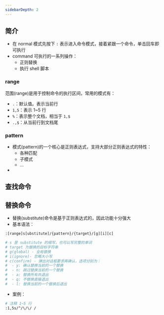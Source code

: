 ```yaml
---
sidebarDepth: 2
---
```


## 简介

+ 在 normal 模式先按下 `:` 表示进入命令模式，接着紧跟一个命令，单击回车即可执行
+ command 可执行的一系列操作：
  + 正则替换
  + 执行 shell 脚本


### range

范围(range)是用于控制命令的执行区间，常用的模式有：
+ `.`：默认值。表示当前行
+ `1,5`：表示 1~5 行 
+ `%`：表示整个文档，相当于 `1,$`
+ `.,$`：从当前行到文档尾


### pattern

+ 模式(pattern)的一个核心是正则表达式，支持大部分正则表达式的特性：
  + 各种匹配
  + 子模式
  + ...
+ 




## 查找命令




## 替换命令

+ 替换(substitute)命令是基于正则表达式的，因此功能十分强大
+ 基本语法：
```sh
:[range]s[ubstitute]/{pattern}/{target}/[g][i][c]

# s 是 substitute 的缩写，也可以写完整的单词
# target 为替换的目标字符串
# g(global) - 全局替换
# i(ignore)- 忽略大小写
# c(confirm) - 弹出对话框要求再确认，选项分别为：
#  - y: 确认替换当前的一个替换
#  - n: 跳过替换当前的一个替换
#  - a: 替换所有并退出
#  - q: 不替换直接退出
#  - l: 替换当前的一个替换后退出
```

+ 案例：
```sh
# 注释 1~5 行
:1,5s/^/\/\/ /
```



